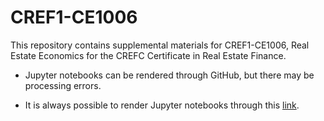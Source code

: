# CREF1-CE1006
This repository contains supplemental materials for CREF1-CE1006, Real Estate Economics for the CREFC Certificate in Real Estate Finance.

  * Jupyter notebooks can be rendered through GitHub, but there may be processing errors.

  * It is always possible to render Jupyter notebooks through this [link](https://nbviewer.jupyter.org/).
